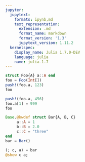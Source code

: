 ```yaml
---
jupyter:
  jupytext:
    formats: ipynb,md
    text_representation:
      extension: .md
      format_name: markdown
      format_version: '1.3'
      jupytext_version: 1.11.2
  kernelspec:
    display_name: Julia 1.7.0-DEV
    language: julia
    name: julia-1.7
---
```


```julia
struct Foo{A} a::A end
foo = Foo(Int[])
push!(foo.a, 123)
foo
```

```julia
push!(foo.a, 456)
foo.a[1] = 999
foo
```

```julia
Base.@kwdef struct Bar{A, B, C}
     a::A = 1
     b::B = 2.0
     c::C = "three"
end
bar = Bar()
```

```julia
(; c, a) = bar
@show c a;
```

```julia

```
